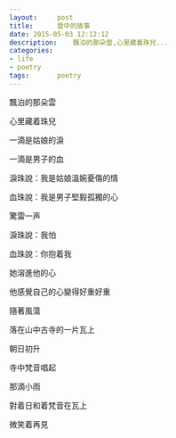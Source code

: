 ```yaml
---
layout:		post
title:		雲中的故事
date: 2015-05-03 12:12:12
description:	飄泊的那朵雲,心里藏着珠兒...
categories:
- life
- poetry
tags:       poetry
---
```


飄泊的那朵雲

心里藏着珠兒

一滴是姑娘的淚

一滴是男子的血

淚珠說：我是姑娘溫婉憂傷的情

血珠說：我是男子堅毅孤獨的心


驚雷一声

淚珠說：我怕

血珠說：你抱着我

她溶進他的心

他感覺自己的心變得好重好重

隨著風蕩

落在山中古寺的一片瓦上


朝日初升

寺中梵音唱起

那滴小雨

對着日和着梵音在瓦上

微笑着再見


